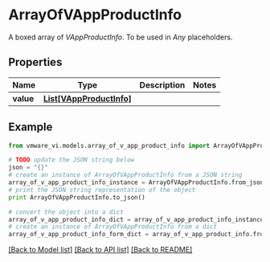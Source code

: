 # ArrayOfVAppProductInfo

A boxed array of *VAppProductInfo*. To be used in *Any* placeholders. 

## Properties
Name | Type | Description | Notes
------------ | ------------- | ------------- | -------------
**value** | [**List[VAppProductInfo]**](VAppProductInfo.md) |  | 

## Example

```python
from vmware_vi.models.array_of_v_app_product_info import ArrayOfVAppProductInfo

# TODO update the JSON string below
json = "{}"
# create an instance of ArrayOfVAppProductInfo from a JSON string
array_of_v_app_product_info_instance = ArrayOfVAppProductInfo.from_json(json)
# print the JSON string representation of the object
print ArrayOfVAppProductInfo.to_json()

# convert the object into a dict
array_of_v_app_product_info_dict = array_of_v_app_product_info_instance.to_dict()
# create an instance of ArrayOfVAppProductInfo from a dict
array_of_v_app_product_info_form_dict = array_of_v_app_product_info.from_dict(array_of_v_app_product_info_dict)
```
[[Back to Model list]](../README.md#documentation-for-models) [[Back to API list]](../README.md#documentation-for-api-endpoints) [[Back to README]](../README.md)


